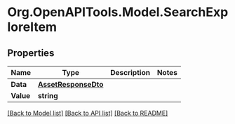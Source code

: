 # Org.OpenAPITools.Model.SearchExploreItem

## Properties

Name | Type | Description | Notes
------------ | ------------- | ------------- | -------------
**Data** | [**AssetResponseDto**](AssetResponseDto.md) |  | 
**Value** | **string** |  | 

[[Back to Model list]](../../README.md#documentation-for-models) [[Back to API list]](../../README.md#documentation-for-api-endpoints) [[Back to README]](../../README.md)

